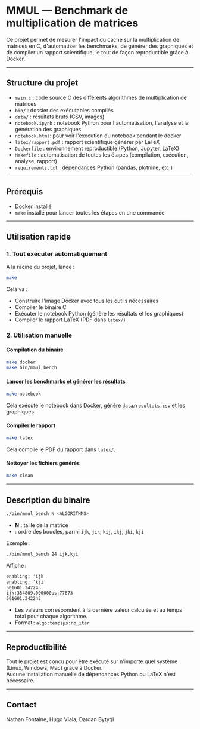 # MMUL — Benchmark de multiplication de matrices

Ce projet permet de mesurer l'impact du cache sur la multiplication de matrices en C, d'automatiser les benchmarks, de générer des graphiques et de compiler un rapport scientifique, le tout de façon reproductible grâce à Docker.

---

## Structure du projet

- `main.c` : code source C des différents algorithmes de multiplication de matrices
- `bin/` : dossier des exécutables compilés
- `data/` : résultats bruts (CSV, images)
- `notebook.ipynb` : notebook Python pour l'automatisation, l'analyse et la génération des graphiques
- `notebook.html`: pour voir l'execution du notebook pendant le docker
- `latex/rapport.pdf` : rapport scientifique générer par LaTeX
- `Dockerfile` : environnement reproductible (Python, Jupyter, LaTeX)
- `Makefile` : automatisation de toutes les étapes (compilation, exécution, analyse, rapport)
- `requirements.txt` : dépendances Python (pandas, plotnine, etc.)

---

## Prérequis

- [Docker](https://www.docker.com/) installé
- `make` installé pour lancer toutes les étapes en une commande

---

## Utilisation rapide

### 1. Tout exécuter automatiquement

À la racine du projet, lance :

```bash
make
```

Cela va :
- Construire l'image Docker avec tous les outils nécessaires
- Compiler le binaire C
- Exécuter le notebook Python (génère les résultats et les graphiques)
- Compiler le rapport LaTeX (PDF dans `latex/`)

### 2. Utilisation manuelle

#### Compilation du binaire

```bash
make docker
make bin/mmul_bench
```

#### Lancer les benchmarks et générer les résultats

```bash
make notebook
```
Cela exécute le notebook dans Docker, génère `data/resultats.csv` et les graphiques.

#### Compiler le rapport

```bash
make latex
```
Cela compile le PDF du rapport dans `latex/`.

#### Nettoyer les fichiers générés

```bash
make clean
```

---

## Description du binaire

```bash
./bin/mmul_bench N <ALGORITHMS>
```

- **N** : taille de la matrice
- **<ALGORITHMS>** : ordre des boucles, parmi `ijk`, `jik`, `kij`, `ikj`, `jki`, `kji`

Exemple :

```bash
./bin/mmul_bench 24 ijk,kji
```

Affiche :

```txt
enabling: 'ijk'
enabling: 'kji'
501601.342243
ijk:354809.000000μs:77673
501601.342243
```

- Les valeurs correspondent à la dernière valeur calculée et au temps total pour chaque algorithme.
- Format : `algo:tempsμs:nb_iter`

---

## Reproductibilité

Tout le projet est conçu pour être exécuté sur n'importe quel système (Linux, Windows, Mac) grâce à Docker.  
Aucune installation manuelle de dépendances Python ou LaTeX n'est nécessaire.

---

## Contact

Nathan Fontaine, Hugo Viala, Dardan Bytyqi